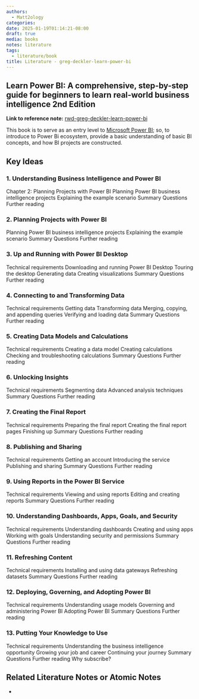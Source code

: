 ```yaml
---
authors:
  - Matt2ology
categories:
date: 2025-01-19T01:14:21-08:00
draft: true
media: books
notes: literature
tags:
  - literature/book
title: Literature - greg-deckler-learn-power-bi
---
```


## Learn Power BI: A comprehensive, step-by-step guide for beginners to learn real-world business intelligence 2nd Edition

**Link to reference note:** [rwd-greg-deckler-learn-power-bi](../reference/books/rwd-greg-deckler-learn-power-bi.md)

This book is to serve as an entry level to [Microsoft Power BI](https://www.microsoft.com/en-us/power-platform/products/power-bi); so, to introduce to Power Bi ecosystem, provide a basic understanding of basic BI concepts, and how BI projects are constructed.

## Key Ideas

<!-- Idea 1: Key point or insights written in your own words -->

### 1. Understanding Business Intelligence and Power BI

Chapter 2: Planning Projects with Power BI
Planning Power BI business intelligence projects
Explaining the example scenario
Summary
Questions
Further reading

### 2. Planning Projects with Power BI

Planning Power BI business intelligence projects
Explaining the example scenario
Summary
Questions
Further reading

### 3. Up and Running with Power BI Desktop

Technical requirements
Downloading and running Power BI Desktop
Touring the desktop
Generating data
Creating visualizations
Summary
Questions
Further reading

### 4. Connecting to and Transforming Data

Technical requirements
Getting data
Transforming data
Merging, copying, and appending queries
Verifying and loading data
Summary
Questions
Further reading

### 5. Creating Data Models and Calculations

Technical requirements
Creating a data model
Creating calculations
Checking and troubleshooting calculations
Summary
Questions
Further reading

### 6. Unlocking Insights

Technical requirements
Segmenting data
Advanced analysis techniques
Summary
Questions
Further reading

### 7. Creating the Final Report

Technical requirements
Preparing the final report
Creating the final report pages
Finishing up
Summary
Questions
Further reading

### 8. Publishing and Sharing

Technical requirements
Getting an account
Introducing the service
Publishing and sharing
Summary
Questions
Further reading

### 9. Using Reports in the Power BI Service

Technical requirements
Viewing and using reports
Editing and creating reports
Summary
Questions
Further reading

### 10. Understanding Dashboards, Apps, Goals, and Security

Technical requirements
Understanding dashboards
Creating and using apps
Working with goals
Understanding security and permissions
Summary
Questions
Further reading

### 11. Refreshing Content

Technical requirements
Installing and using data gateways
Refreshing datasets
Summary
Questions
Further reading

### 12. Deploying, Governing, and Adopting Power BI

Technical requirements
Understanding usage models
Governing and administering Power BI
Adopting Power BI
Summary
Questions
Further reading

### 13. Putting Your Knowledge to Use

Technical requirements
Understanding the business intelligence opportunity
Growing your job and career
Continuing your journey
Summary
Questions
Further reading
Why subscribe?

## Related Literature Notes or Atomic Notes

-
